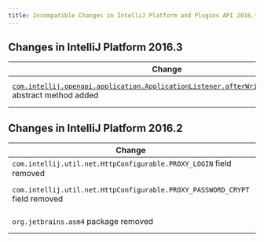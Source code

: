 ```yaml
---
title: Incompatible Changes in IntelliJ Platform and Plugins API 2016.*
---
```


<!--
See the note on how to document new problems on the main page reference_guide/api_changes_list.md 
-->

<style>
  table {
    width:100%;
  }
  th, tr, td {
    width:50%;
  }
</style>

## Changes in IntelliJ Platform 2016.3

|  Change | How to deal with it |
|---------|---------------------|
| [`com.intellij.openapi.application.ApplicationListener.afterWriteActionFinished`](upsource:///platform/core-api/src/com/intellij/openapi/application/ApplicationListener.java?nav=1481:1505:focused&line=45) abstract method added | Implement this method or extend [`com.intellij.openapi.application.ApplicationAdapter`](upsource:////platform/core-api/src/com/intellij/openapi/application/ApplicationAdapter.java) class instead of implementing the interface |

## Changes in IntelliJ Platform 2016.2

|  Change | How to deal with it |
|---------|---------------------|
| `com.intellij.util.net.HttpConfigurable.PROXY_LOGIN` field removed | Use [`com.intellij.util.net.HttpConfigurable.getProxyLogin()`](upsource:///platform/platform-api/src/com/intellij/util/net/HttpConfigurable.java) instead |
| `com.intellij.util.net.HttpConfigurable.PROXY_PASSWORD_CRYPT` field removed | Use [`com.intellij.util.net.HttpConfigurable.getPlainProxyPassword()`](upsource:///platform/platform-api/src/com/intellij/util/net/HttpConfigurable.java) instead |
| `org.jetbrains.asm4` package removed | Use classes from `org.jetbrains.org.objectweb.asm` package instead |